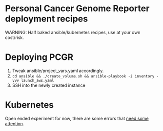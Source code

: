 Personal Cancer Genome Reporter deployment recipes
==================================================

WARNING: Half baked ansible/kubernetes recipes, use at your own cost/risk.

Deploying PCGR
==============

1. Tweak ansible/project_vars.yaml accordingly.
2. `cd ansible && ./create_volume.sh && ansible-playbook -i inventory -vvv launch_aws.yaml`
3. SSH into the newly created instance

Kubernetes
==========

Open ended experiment for now, there are some errors that [need some attention](https://twitter.com/braincode/status/865250048480817152).
